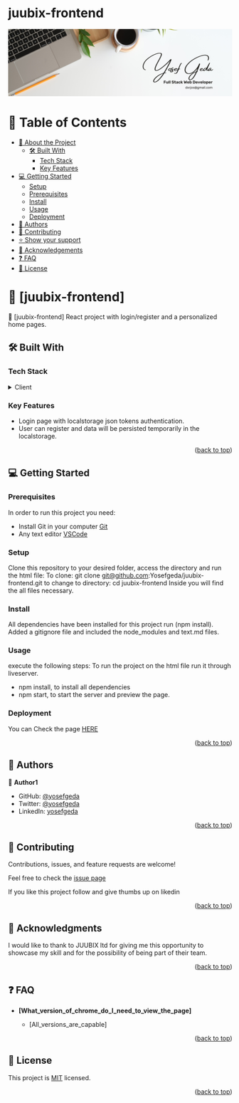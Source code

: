 # juubix-frontend
<a name="readme-top"></a>
<div align="center">
  <img src="./src/asset/White%20Minimalist%20Profile%20LinkedIn%20Banner.png"/>
</div>

<!-- TABLE OF CONTENTS -->

# 📗 Table of Contents

- [📖 About the Project](#about-project)
  - [🛠 Built With](#built-with)
    - [Tech Stack](#tech-stack)
    - [Key Features](#key-features)
- [💻 Getting Started](#getting-started)
  - [Setup](#setup)
  - [Prerequisites](#prerequisites)
  - [Install](#install)
  - [Usage](#usage)
  - [Deployment](#triangular_flag_on_post-deployment)
- [👥 Authors](#authors)
- [🤝 Contributing](#contributing)
- [⭐️ Show your support](#support)
- [🙏 Acknowledgements](#acknowledgements)
- [❓ FAQ ](#faq)
- [📝 License](#license)
<!-- PROJECT DESCRIPTION -->

# 📖 [juubix-frontend] <a name="about-project"></a>


📖 [juubix-frontend]  React project with login/register and a personalized home pages.  

## 🛠 Built With <a name="built-with"></a>

### Tech Stack <a name="tech-stack"></a>

<details>
  <summary>Client</summary>
  <ul>
    <li>React</li>
  </ul>
</details>


### Key Features <a name="key-features"></a>

- Login page with localstorage json tokens authentication.
- User can register and data will be persisted temporarily in the localstorage.

<p align="right">(<a href="#readme-top">back to top</a>)</p>


<!-- GETTING STARTED -->
## 💻 Getting Started <a name="getting-started"></a>

### Prerequisites

In order to run this project you need:
- Install Git in your computer [Git](https://git-scm.com/downloads)
- Any text editor [VSCode](https://code.visualstudio.com/download) 


### Setup

Clone this repository to your desired folder, access the directory and run the html file: 
To clone: git clone git@github.com:Yosefgeda/juubix-frontend.git
to change to directory: cd juubix-frontend
Inside you will find the all files necessary.

### Install

All dependencies have been installed for this project run (npm install).
Added a gitignore file and included the node_modules and text.md files.

### Usage
execute the following steps:
To run the project on the html file run it through liveserver.
- npm install, to install all dependencies
- npm start, to start the server and preview the page.



### Deployment
You can Check the page 
<a href="https://www.loom.com/share/dfb599ec605b4dd285c94845543bd873">HERE</a>





<p align="right">(<a href="#readme-top">back to top</a>)</p>

<!-- AUTHORS -->

## 👥 Authors <a name="authors"></a>


👤 **Author1**

- GitHub: [@yosefgeda](https://github.com/yosefgeda)
- Twitter: [@yosefgeda](https://twitter.com/yosegeda)
- LinkedIn: [yosefgeda](https://linkedin.com/in/yosefgeda)



<p align="right">(<a href="#readme-top">back to top</a>)</p>


<!-- CONTRIBUTING -->
## 🤝 Contributing <a name="contributing"></a>

Contributions, issues, and feature requests are welcome!

Feel free to check the [issue page](https://github.com/Yosefgeda/juubix-frontend/issues)

<!-- SUPPORT -->

If you like this project follow and give thumbs up on likedin

<p align="right">(<a href="#readme-top">back to top</a>)</p>


<!-- ACKNOWLEDGEMENTS -->

## 🙏 Acknowledgments <a name="acknowledgements"></a>

I would like to thank to JUUBIX ltd for giving me this opportunity to showcase my skill and for the possibility of being part of their team.

<p align="right">(<a href="#readme-top">back to top</a>)</p>


## ❓ FAQ <a name="faq"></a>


- **[What_version_of_chrome_do_I_need_to_view_the_page]**

  - [All_versions_are_capable]


<p align="right">(<a href="#readme-top">back to top</a>)</p>

## 📝 License <a name="license"></a>

This project is [MIT](./LICENSE) licensed.

<p align="right">(<a href="#readme-top">back to top</a>)</p>
